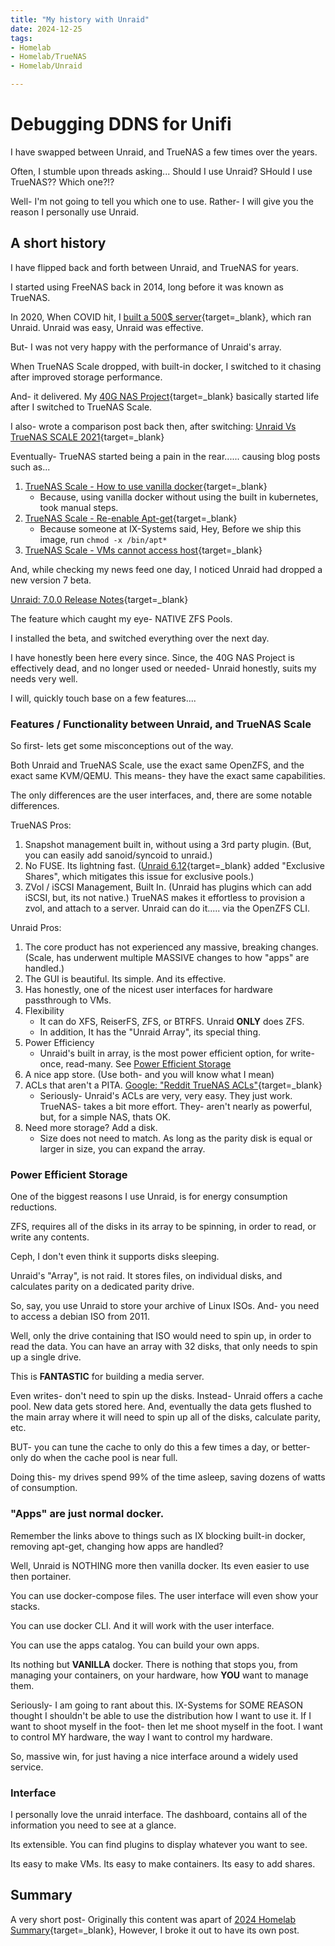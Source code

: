 ```yaml
---
title: "My history with Unraid"
date: 2024-12-25
tags:
- Homelab
- Homelab/TrueNAS
- Homelab/Unraid

---
```


# Debugging DDNS for Unifi

I have swapped between Unraid, and TrueNAS a few times over the years.

Often, I stumble upon threads asking... Should I use Unraid? SHould I use TrueNAS?? Which one?!?

Well- I'm not going to tell you which one to use. Rather- I will give you the reason I personally use Unraid.

<!-- more -->

## A short history

I have flipped back and forth between Unraid, and TrueNAS for years.

I started using FreeNAS back in 2014, long before it was known as TrueNAS.

In 2020, When COVID hit, I [built a 500$ server](https://xtremeownage.com/2020/07/24/closet-mini-server-build/){target=_blank}, which ran Unraid. Unraid was easy, Unraid was effective.

But- I was not very happy with the performance of Unraid's array.

When TrueNAS Scale dropped, with built-in docker, I switched to it chasing after improved storage performance. 

And- it delivered. My [40G NAS Project](../../../../pages/Projects/40G-NAS.md){target=_blank} basically started life after I switched to TrueNAS Scale.

I also- wrote a comparison post back then, after switching: [Unraid Vs TrueNAS SCALE 2021](../2021/unraid-vs-truenas-scale.md){target=_blank}

Eventually- TrueNAS started being a pain in the rear...... causing blog posts such as...

1. [TrueNAS Scale - How to use vanilla docker](../2021/2021-12-15-Truenas-Vanilla-Docker.md){target=_blank}
    - Because, using vanilla docker without using the built in kubernetes, took manual steps.
2. [TrueNAS Scale - Re-enable Apt-get](../2022/2022-03-26-TrueNAS-Reenable-apt-get.md){target=_blank}
    - Because someone at IX-Systems said, Hey, Before we ship this image, run `chmod -x /bin/apt*`
3. [TrueNAS Scale - VMs cannot access host](../2022/2022-10-28-TrueNAS-VM-Host-Network.md){target=_blank}

And, while checking my news feed one day, I noticed Unraid had dropped a new version 7 beta.

[Unraid: 7.0.0 Release Notes](https://docs.unraid.net/unraid-os/release-notes/7.0.0/){target=_blank}

The feature which caught my eye- NATIVE ZFS Pools.

I installed the beta, and switched everything over the next day.

I have honestly been here every since. Since, the 40G NAS Project is effectively dead, and no longer used or needed- Unraid honestly, suits my needs very well.

I will, quickly touch base on a few features....

### Features / Functionality between Unraid, and TrueNAS Scale

So first- lets get some misconceptions out of the way.

Both Unraid and TrueNAS Scale, use the exact same OpenZFS, and the exact same KVM/QEMU. This means- they have the exact same capabilities.

The only differences are the user interfaces, and, there are some notable differences.

TrueNAS Pros:

1. Snapshot management built in, without using a 3rd party plugin. (But, you can easily add sanoid/syncoid to unraid.)
2. No FUSE. Its lightning fast. ([Unraid 6.12](https://docs.unraid.net/unraid-os/release-notes/6.12.0/#exclusive-shares){target=_blank} added "Exclusive Shares", which mitigates this issue for exclusive pools.)
3. ZVol / iSCSI Management, Built In. (Unraid has plugins which can add iSCSI, but, its not native.) TrueNAS makes it effortless to provision a zvol, and attach to a server. Unraid can do it..... via the OpenZFS CLI.

Unraid Pros:

1. The core product has not experienced any massive, breaking changes. (Scale, has underwent multiple MASSIVE changes to how "apps" are handled.)
2. The GUI is beautiful. Its simple. And its effective.
3. Has honestly, one of the nicest user interfaces for hardware passthrough to VMs.
4. Flexibility
    - It can do XFS, ReiserFS, ZFS, or BTRFS. Unraid **ONLY** does ZFS.
    - In addition, It has the "Unraid Array", its special thing.
5. Power Efficiency
    - Unraid's built in array, is the most power efficient option, for write-once, read-many. See [Power Efficient Storage](#power-efficient-storage)
6. A nice app store. (Use both- and you will know what I mean)
7. ACLs that aren't a PITA. [Google: "Reddit TrueNAS ACLs"](https://www.google.com/search?q=reddit+truenas+ACLs){target=_blank}
    - Seriously- Unraid's ACLs are very, very easy. They just work. TrueNAS- takes a bit more effort. They- aren't nearly as powerful, but, for a simple NAS, thats OK.
8. Need more storage? Add a disk. 
    - Size does not need to match. As long as the parity disk is equal or larger in size, you can expand the array.


### Power Efficient Storage

One of the biggest reasons I use Unraid, is for energy consumption reductions.

ZFS, requires all of the disks in its array to be spinning, in order to read, or write any contents.

Ceph, I don't even think it supports disks sleeping.

Unraid's "Array", is not raid. It stores files, on individual disks, and calculates parity on a dedicated parity drive.

So, say, you use Unraid to store your archive of Linux ISOs. And- you need to access a debian ISO from 2011.

Well, only the drive containing that ISO would need to spin up, in order to read the data. You can have an array with 32 disks, that only needs to spin up a single drive.

This is **FANTASTIC** for building a media server.

Even writes- don't need to spin up the disks. Instead- Unraid offers a cache pool. New data gets stored here. And, eventually the data gets flushed to the main array where it will need to spin up all of the disks, calculate parity, etc.

BUT- you can tune the cache to only do this a few times a day, or better- only do when the cache pool is near full. 

Doing this- my drives spend 99% of the time asleep, saving dozens of watts of consumption.

### "Apps" are just normal docker.

Remember the links above to things such as IX blocking built-in docker, removing apt-get, changing how apps are handled?

Well, Unraid is NOTHING more then vanilla docker. Its even easier to use then portainer.

You can use docker-compose files. The user interface will even show your stacks.

You can use docker CLI. And it will work with the user interface.

You can use the apps catalog. You can build your own apps. 

Its nothing but **VANILLA** docker. There is nothing that stops you, from managing your containers, on your hardware, how **YOU** want to manage them.

Seriously- I am going to rant about this. IX-Systems for SOME REASON thought I shouldn't be able to use the distribution how I want to use it. If I want to shoot myself in the foot- then let me shoot myself in the foot. I want to control MY hardware, the way I want to control my hardware.

So, massive win, for just having a nice interface around a widely used service.

### Interface

I personally love the unraid interface. The dashboard, contains all of the information you need to see at a glance.

Its extensible. You can find plugins to display whatever you want to see.

Its easy to make VMs. Its easy to make containers. Its easy to add shares.

## Summary

A very short post- Originally this content was apart of [2024 Homelab Summary](./2024-12-20-homelab-2024.md){target=_blank}, However, I broke it out to have its own post.